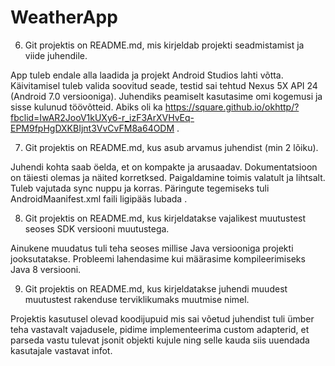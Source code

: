 # WeatherApp

6. Git projektis on README.md, mis kirjeldab projekti seadmistamist ja viide juhendile.

App tuleb endale alla laadida ja projekt Android Studios lahti võtta.
Käivitamisel tuleb valida soovitud seade, testid sai tehtud Nexus 5X API 24 (Android 7.0 versiooniga).
Juhendiks peamiselt kasutasime omi kogemusi ja sisse kulunud töövõtteid.
Abiks oli ka https://square.github.io/okhttp/?fbclid=IwAR2JooV1kUXy6-r_izF3ArXVHvEq-EPM9fpHgDXKBIjnt3VvCvFM8a64ODM . 


7. Git projektis on README.md, kus asub arvamus juhendist (min 2 lõiku).

Juhendi kohta saab öelda, et on kompakte ja arusaadav. Dokumentatsioon on täiesti olemas ja näited korretksed. Paigaldamine toimis valatult ja lihtsalt. Tuleb vajutada sync nuppu ja korras. Päringute tegemiseks tuli AndroidMaanifest.xml faili ligipääs lubada <uses-permission android:name="android.permission.INTERNET"/> .


8. Git projektis on README.md, kus kirjeldatakse vajalikest muutustest seoses SDK versiooni muutustega.

Ainukene muudatus tuli teha seoses millise Java versiooniga projekti jooksutatakse. Probleemi lahendasime kui määrasime kompileerimiseks Java 8 versiooni.


9. Git projektis on README.md, kus kirjeldatakse juhendi muudest muutustest rakenduse terviklikumaks muutmise nimel.

Projektis kasutusel olevad koodijupuid mis sai võetud juhendist tuli ümber teha vastavalt vajadusele, pidime implementeerima custom adapterid, et parseda vastu tulevat jsonit objekti kujule ning selle kauda siis uuendada kasutajale vastavat infot.
